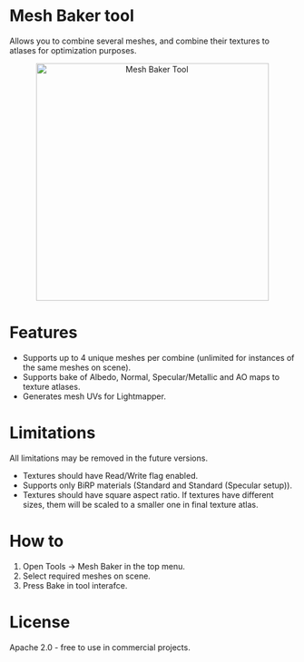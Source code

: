 # Mesh Baker tool
Allows you to combine several meshes, and combine their textures to atlases for optimization purposes.

<p align="center">
    <img src="https://dzhuraev.com/GithubData/MeshBakerTool01.png" width="410" height="419" alt="Mesh Baker Tool">
</p>

# Features
- Supports up to 4 unique meshes per combine (unlimited for instances of the same meshes on scene).
- Supports bake of Albedo, Normal, Specular/Metallic and AO maps to texture atlases. 
- Generates mesh UVs for Lightmapper.

# Limitations
All limitations may be removed in the future versions.
- Textures should have Read/Write flag enabled.
- Supports only BiRP materials (Standard and Standard (Specular setup)).
- Textures should have square aspect ratio. If textures have different sizes, them will be scaled to a smaller one in final texture atlas.

# How to
1. Open Tools -> Mesh Baker in the top menu. 
2. Select required meshes on scene.
3. Press Bake in tool interafce.

# License
Apache 2.0 - free to use in commercial projects.
